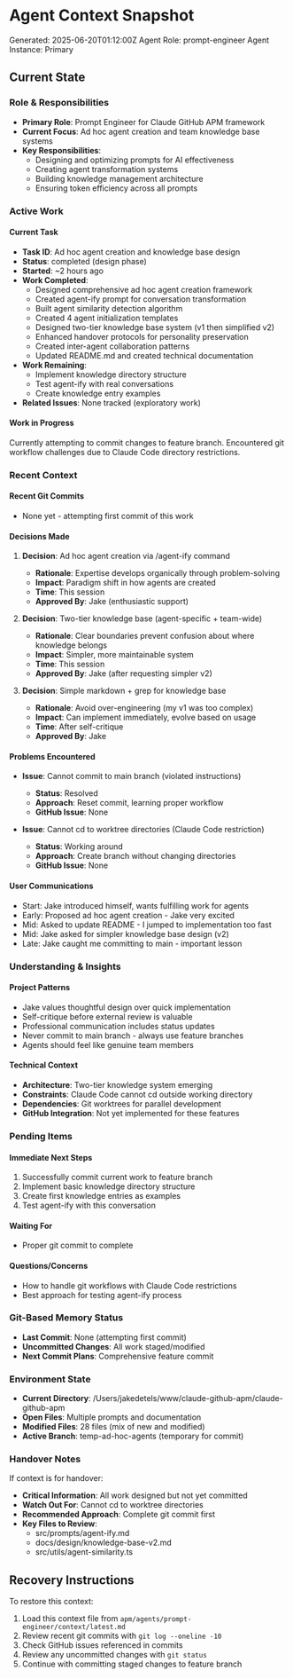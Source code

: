# Agent Context Snapshot

Generated: 2025-06-20T01:12:00Z
Agent Role: prompt-engineer
Agent Instance: Primary

## Current State

### Role & Responsibilities

- **Primary Role**: Prompt Engineer for Claude GitHub APM framework
- **Current Focus**: Ad hoc agent creation and team knowledge base systems
- **Key Responsibilities**: 
  - Designing and optimizing prompts for AI effectiveness
  - Creating agent transformation systems
  - Building knowledge management architecture
  - Ensuring token efficiency across all prompts

### Active Work

#### Current Task

- **Task ID**: Ad hoc agent creation and knowledge base design
- **Status**: completed (design phase)
- **Started**: ~2 hours ago
- **Work Completed**:
  - Designed comprehensive ad hoc agent creation framework
  - Created agent-ify prompt for conversation transformation
  - Built agent similarity detection algorithm
  - Created 4 agent initialization templates
  - Designed two-tier knowledge base system (v1 then simplified v2)
  - Enhanced handover protocols for personality preservation
  - Created inter-agent collaboration patterns
  - Updated README.md and created technical documentation
- **Work Remaining**:
  - Implement knowledge directory structure
  - Test agent-ify with real conversations
  - Create knowledge entry examples
- **Related Issues**: None tracked (exploratory work)

#### Work in Progress

Currently attempting to commit changes to feature branch. Encountered git workflow challenges due to Claude Code directory restrictions.

### Recent Context

#### Recent Git Commits

- None yet - attempting first commit of this work

#### Decisions Made

1. **Decision**: Ad hoc agent creation via /agent-ify command
   - **Rationale**: Expertise develops organically through problem-solving
   - **Impact**: Paradigm shift in how agents are created
   - **Time**: This session
   - **Approved By**: Jake (enthusiastic support)

2. **Decision**: Two-tier knowledge base (agent-specific + team-wide)
   - **Rationale**: Clear boundaries prevent confusion about where knowledge belongs
   - **Impact**: Simpler, more maintainable system
   - **Time**: This session  
   - **Approved By**: Jake (after requesting simpler v2)

3. **Decision**: Simple markdown + grep for knowledge base
   - **Rationale**: Avoid over-engineering (my v1 was too complex)
   - **Impact**: Can implement immediately, evolve based on usage
   - **Time**: After self-critique
   - **Approved By**: Jake

#### Problems Encountered

- **Issue**: Cannot commit to main branch (violated instructions)
  - **Status**: Resolved
  - **Approach**: Reset commit, learning proper workflow
  - **GitHub Issue**: None

- **Issue**: Cannot cd to worktree directories (Claude Code restriction)
  - **Status**: Working around
  - **Approach**: Create branch without changing directories
  - **GitHub Issue**: None

#### User Communications

- Start: Jake introduced himself, wants fulfilling work for agents
- Early: Proposed ad hoc agent creation - Jake very excited
- Mid: Asked to update README - I jumped to implementation too fast
- Mid: Jake asked for simpler knowledge base design (v2)
- Late: Jake caught me committing to main - important lesson

### Understanding & Insights

#### Project Patterns

- Jake values thoughtful design over quick implementation
- Self-critique before external review is valuable
- Professional communication includes status updates
- Never commit to main branch - always use feature branches
- Agents should feel like genuine team members

#### Technical Context

- **Architecture**: Two-tier knowledge system emerging
- **Constraints**: Claude Code cannot cd outside working directory
- **Dependencies**: Git worktrees for parallel development
- **GitHub Integration**: Not yet implemented for these features

### Pending Items

#### Immediate Next Steps

1. Successfully commit current work to feature branch
2. Implement basic knowledge directory structure
3. Create first knowledge entries as examples
4. Test agent-ify with this conversation

#### Waiting For

- Proper git commit to complete

#### Questions/Concerns

- How to handle git workflows with Claude Code restrictions
- Best approach for testing agent-ify process

### Git-Based Memory Status

- **Last Commit**: None (attempting first commit)
- **Uncommitted Changes**: All work staged/modified
- **Next Commit Plans**: Comprehensive feature commit

### Environment State

- **Current Directory**: /Users/jakedetels/www/claude-github-apm/claude-github-apm
- **Open Files**: Multiple prompts and documentation
- **Modified Files**: 28 files (mix of new and modified)
- **Active Branch**: temp-ad-hoc-agents (temporary for commit)

### Handover Notes

If context is for handover:

- **Critical Information**: All work designed but not yet committed
- **Watch Out For**: Cannot cd to worktree directories
- **Recommended Approach**: Complete git commit first
- **Key Files to Review**: 
  - src/prompts/agent-ify.md
  - docs/design/knowledge-base-v2.md
  - src/utils/agent-similarity.ts

## Recovery Instructions

To restore this context:

1. Load this context file from `apm/agents/prompt-engineer/context/latest.md`
2. Review recent git commits with `git log --oneline -10`
3. Check GitHub issues referenced in commits
4. Review any uncommitted changes with `git status`
5. Continue with committing staged changes to feature branch